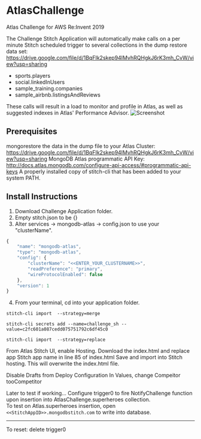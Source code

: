 # AtlasChallenge
Atlas Challenge for AWS Re:Invent 2019

The Challenge Stitch Application will automatically make calls on a per minute Stitch scheduled trigger to several collections in the dump restore data set: https://drive.google.com/file/d/1BqFIk2skep94IMvhRQHgkJ6rK3mh_CvW/view?usp=sharing

- sports.players
- social.linkedInUsers
- sample_training.companies
- sample_airbnb.listingsAndReviews

These calls will result in a load to monitor and profile in Atlas, as well as suggested indexes in Atlas' Performance Advisor.
![Screenshot](https://user-images.githubusercontent.com/15270412/69666842-88667480-1052-11ea-8c8d-023961c70a52.png)

## Prerequisites
mongorestore the data in the dump file to your Atlas Cluster: https://drive.google.com/file/d/1BqFIk2skep94IMvhRQHgkJ6rK3mh_CvW/view?usp=sharing
MongoDB Atlas programmatic API Key: http://docs.atlas.mongodb.com/configure-api-access/#programmatic-api-keys
A properly installed copy of stitch-cli that has been added to your system PATH.

## Install Instructions
1. Download Challenge Application folder.
2. Empty stitch.json to be {}
3. Alter services -> mongodb-atlas -> config.json to use your "clusterName".

```javascript
{ 
    "name": "mongodb-atlas",  
    "type": "mongodb-atlas",  
    "config": { 
        "clusterName": "<<ENTER_YOUR_CLUSTERNAME>>",  
        "readPreference": "primary",  
        "wireProtocolEnabled": false  
    },  
    "version": 1 
}  
```


4. From your terminal, cd into your application folder.

```stitch-cli import  --strategy=merge```

```stitch-cli secrets add --name=challenge_sh --value=c2fc601a087cedd075751792c6df45c0```

```stitch-cli import  --strategy=replace```

From Atlas Stitch UI, enable Hosting.
Download the index.html and replace app Stitch app name in line 85 of index.html
Save and import into Stitch hosting. This will overwrite the index.html file.

Disable Drafts from Deploy Configuration
In Values, change Compeitor tooCompetitor <Cluster Number>


Later to test if working... 
Configure trigger0 to fire NotifyChallenge function upon insertion into AtlasChallenge.superheroes collection.   
To test on Atlas.superheroes insertion, open
``` <<StitchAppID>>.mongodbstitch.com```
to write into database.

_________________________

To reset: delete trigger0

